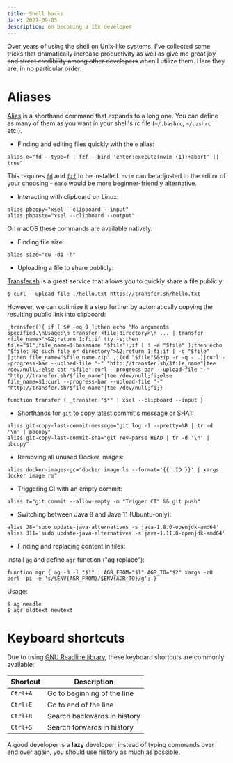 ```yaml
---
title: Shell hacks
date: 2021-09-05
description: on becoming a 10x developer
---
```


Over years of using the shell on Unix-like systems, I've collected some tricks that dramatically
increase productivity as well as give me great joy ~~and street credibility among other developers~~
when I utilize them. Here they are, in no particular order:

# Aliases

[Alias](https://en.wikipedia.org/wiki/Alias_(command)) is a shorthand command that expands to a long one.
You can define as many of them as you want in your shell's rc file (`~/.bashrc`, `~/.zshrc` etc.).

* Finding and editing files quickly with the `e` alias:

```
alias e="fd --type=f | fzf --bind 'enter:execute(nvim {1})+abort' || true"
```

This requires [`fd`](https://github.com/sharkdp/fd) and [`fzf`](https://github.com/junegunn/fzf) to be installed.
`nvim` can be adjusted to the editor of your choosing - `nano` would be more beginner-friendly alternative.

* Interacting with clipboard on Linux:

```
alias pbcopy="xsel --clipboard --input"
alias pbpaste="xsel --clipboard --output"
```

On macOS these commands are available natively.

* Finding file size:

```
alias size="du -d1 -h"
```

* Uploading a file to share publicly:

[Transfer.sh](https://transfer.sh) is a great service that allows you to quickly share a file publicly:

```
$ curl --upload-file ./hello.txt https://transfer.sh/hello.txt
```

However, we can optimize it a step further by automatically copying the resulting public link into clipboard:

```
_transfer(){ if [ $# -eq 0 ];then echo "No arguments specified.\nUsage:\n transfer <file|directory>\n ... | transfer <file_name>">&2;return 1;fi;if tty -s;then file="$1";file_name=$(basename "$file");if [ ! -e "$file" ];then echo "$file: No such file or directory">&2;return 1;fi;if [ -d "$file" ];then file_name="$file_name.zip" ,;(cd "$file"&&zip -r -q - .)|curl --progress-bar --upload-file "-" "http://transfer.sh/$file_name"|tee /dev/null,;else cat "$file"|curl --progress-bar --upload-file "-" "http://transfer.sh/$file_name"|tee /dev/null;fi;else file_name=$1;curl --progress-bar --upload-file "-" "http://transfer.sh/$file_name"|tee /dev/null;fi;}

function transfer { _transfer "$*" | xsel --clipboard --input }
```

* Shorthands for `git` to copy latest commit's message or SHA1:

```
alias git-copy-last-commit-message="git log -1 --pretty=%B | tr -d '\n' | pbcopy"
alias git-copy-last-commit-sha="git rev-parse HEAD | tr -d '\n' | pbcopy"
```

* Removing all unused Docker images:

```
alias docker-images-gc="docker image ls --format='{{ .ID }}' | xargs docker image rm"
```

* Triggering CI with an empty commit:

```
alias t="git commit --allow-empty -m "Trigger CI" && git push"
```

* Switching between Java 8 and Java 11 (Ubuntu-only):

```
alias J8='sudo update-java-alternatives -s java-1.8.0-openjdk-amd64'
alias J11='sudo update-java-alternatives -s java-1.11.0-openjdk-amd64'
```

* Finding and replacing content in files:

Install [`ag`](https://github.com/ggreer/the_silver_searcher) and define `agr` function ("ag replace"):

```
function agr { ag -0 -l "$1" | AGR_FROM="$1" AGR_TO="$2" xargs -r0 perl -pi -e 's/$ENV{AGR_FROM}/$ENV{AGR_TO}/g'; }
```

Usage:

```
$ ag needle
$ agr oldtext newtext
```

# Keyboard shortcuts

Due to using [GNU Readline library](https://en.wikipedia.org/wiki/GNU_Readline), these keyboard shortcuts are commonly available:

| Shortcut    | Description |
| ----------- | ----------- |
| `Ctrl+A`    | Go to beginning of the line |
| `Ctrl+E`    | Go to end of the line |
| `Ctrl+R`    | Search backwards in history |
| `Ctrl+S`    | Search forwards in history |

A good developer is a **lazy** developer; instead of typing commands over and
over again, you should use history as much as possible.
